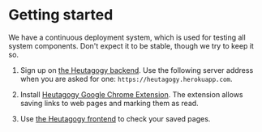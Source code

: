 # Getting started
We have a continuous deployment system, which is used for testing all system components. Don't expect it to be stable, though we try to keep it so.

1. Sign up on [the Heutagogy backend](https://heutagogy.herokuapp.com/user/register).
   Use the following server address when you are asked for one: `https://heutagogy.herokuapp.com`.

2. Install [Heutagogy Google Chrome Extension](https://chrome.google.com/webstore/detail/heutagogy/dcjclncadeblkbflledfnlldlidmjnhj).
   The extension allows saving links to web pages and marking them as read.

3. Use [the Heutagogy frontend](https://heutagogy-frontend.herokuapp.com) to check your saved pages.
